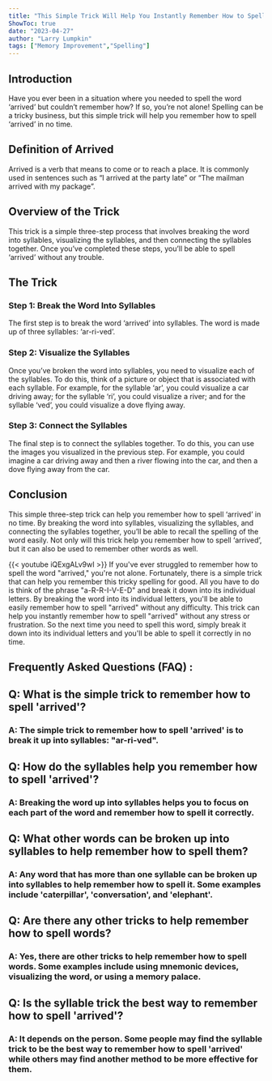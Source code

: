 ```yaml
---
title: "This Simple Trick Will Help You Instantly Remember How to Spell 'Arrived'!"
ShowToc: true 
date: "2023-04-27"
author: "Larry Lumpkin" 
tags: ["Memory Improvement","Spelling"]
---
```

## Introduction

Have you ever been in a situation where you needed to spell the word ‘arrived’ but couldn’t remember how? If so, you’re not alone! Spelling can be a tricky business, but this simple trick will help you remember how to spell ‘arrived’ in no time. 

## Definition of Arrived

Arrived is a verb that means to come or to reach a place. It is commonly used in sentences such as “I arrived at the party late” or “The mailman arrived with my package”. 

## Overview of the Trick

This trick is a simple three-step process that involves breaking the word into syllables, visualizing the syllables, and then connecting the syllables together. Once you’ve completed these steps, you’ll be able to spell ‘arrived’ without any trouble. 

## The Trick

### Step 1: Break the Word Into Syllables

The first step is to break the word ‘arrived’ into syllables. The word is made up of three syllables: ‘ar-ri-ved’. 

### Step 2: Visualize the Syllables

Once you’ve broken the word into syllables, you need to visualize each of the syllables. To do this, think of a picture or object that is associated with each syllable. For example, for the syllable ‘ar’, you could visualize a car driving away; for the syllable ‘ri’, you could visualize a river; and for the syllable ‘ved’, you could visualize a dove flying away. 

### Step 3: Connect the Syllables

The final step is to connect the syllables together. To do this, you can use the images you visualized in the previous step. For example, you could imagine a car driving away and then a river flowing into the car, and then a dove flying away from the car. 

## Conclusion

This simple three-step trick can help you remember how to spell ‘arrived’ in no time. By breaking the word into syllables, visualizing the syllables, and connecting the syllables together, you’ll be able to recall the spelling of the word easily. Not only will this trick help you remember how to spell ‘arrived’, but it can also be used to remember other words as well.

{{< youtube iQExgALv9wI >}} 
If you've ever struggled to remember how to spell the word "arrived," you're not alone. Fortunately, there is a simple trick that can help you remember this tricky spelling for good. All you have to do is think of the phrase "a-R-R-I-V-E-D" and break it down into its individual letters. By breaking the word into its individual letters, you'll be able to easily remember how to spell "arrived" without any difficulty. This trick can help you instantly remember how to spell "arrived" without any stress or frustration. So the next time you need to spell this word, simply break it down into its individual letters and you'll be able to spell it correctly in no time.

## Frequently Asked Questions (FAQ) :
<h2>Q: What is the simple trick to remember how to spell 'arrived'?</h2>

<h3>A: The simple trick to remember how to spell 'arrived' is to break it up into syllables: "ar-ri-ved".</h3>

<h2>Q: How do the syllables help you remember how to spell 'arrived'?</h2>

<h3>A: Breaking the word up into syllables helps you to focus on each part of the word and remember how to spell it correctly.</h3>

<h2>Q: What other words can be broken up into syllables to help remember how to spell them?</h2>

<h3>A: Any word that has more than one syllable can be broken up into syllables to help remember how to spell it. Some examples include 'caterpillar', 'conversation', and 'elephant'.</h3>

<h2>Q: Are there any other tricks to help remember how to spell words?</h2>

<h3>A: Yes, there are other tricks to help remember how to spell words. Some examples include using mnemonic devices, visualizing the word, or using a memory palace.</h3>

<h2>Q: Is the syllable trick the best way to remember how to spell 'arrived'?</h2>

<h3>A: It depends on the person. Some people may find the syllable trick to be the best way to remember how to spell 'arrived' while others may find another method to be more effective for them.</h3>





